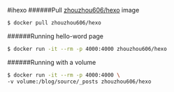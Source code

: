 #ihexo
######Pull [zhouzhou606/hexo](https://hub.docker.com/r/zhouzhou606/hexo/) image 

``` bash
$ docker pull zhouzhou606/hexo
```
######Running hello-word page
``` bash
$ docker run -it --rm -p 4000:4000 zhouzhou606/hexo
```
######Running with a volume
``` bash
$ docker run -it --rm -p 4000:4000 \
-v volume:/blog/source/_posts zhouzhou606/hexo
```